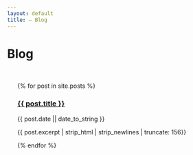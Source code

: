 ```yaml
---
layout: default
title: — Blog
---
```

<h1>Blog</h1>
<br/>
<ul>
  {% for post in site.posts %}
      <h3><a href="{{ post.url }}">{{ post.title }}</a></h3>
      <p>{{ post.date || date_to_string }}</p>
      <p>{{ post.excerpt | strip_html | strip_newlines | truncate: 156}}</p>
  {% endfor %}
</ul>